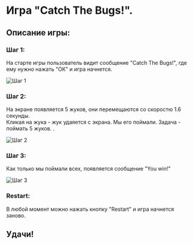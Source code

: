 # Игра "Catch The Bugs!".

## Описание игры:

### Шаг 1:

На старте игры пользователь видит сообщение "Catch The Bugs!", где ему нужно нажать "ОК" и игра начнется.<br>

![Шаг 1](https://i2.paste.pics/2576d196ba93e60f87a6493f5ddccea0.png?rand=pN2IT4MxWu)

### Шаг 2:

На экране появляется 5 жуков, они перемещаются со скоростю 1.6 секунды.<br>
Кликая на жука - жук удаяется с экрана. Мы его поймали. Задача - поймать 5 жуков.
.<br>

![Шаг 2](https://i2.paste.pics/0fc619ea2909f7b5281cff1bfa224502.png?rand=BXhj4RLDJV)

### Шаг 3:

Как только мы поймали всех, появляется сообщение "You win!"<br>

![Шаг 3](https://i2.paste.pics/e00656b4ef6268942b3cca0d7021954b.png?rand=ruqlBNAapC)

### Restart:

В любой момент можно нажать кнопку "Restart" и игра начнется заново.<br>

## Удачи!




